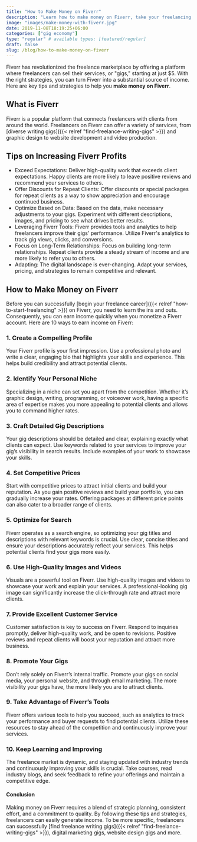 ```yaml
---
title: "How to Make Money on Fiverr"
description: "Learn how to make money on Fiverr, take your freelancing earnings to the next level. Find benefits and challenges of earning on the platform."
image: "images/make-money-with-fiverr.jpg"
date: 2019-11-08T18:19:25+06:00
categories: ["gig economy"]
type: "regular" # available types: [featured/regular]
draft: false
slug: /blog/how-to-make-money-on-fiverr
---
```


Fiverr has revolutionized the freelance marketplace by offering a platform where freelancers can sell their services, or "gigs," starting at just $5. With the right strategies, you can turn Fiverr into a substantial source of income. Here are key tips and strategies to help you **make money on Fiverr**.

## What is Fiverr

Fiverr is a popular platform that connects freelancers with clients from around the world. Freelancers on Fiverr can offer a variety of services, from [diverse writing gigs]({{< relref "find-freelance-writing-gigs" >}}) and graphic design to website development and video production.

## Tips on Increasing Fiverr Profits

* Exceed Expectations: Deliver high-quality work that exceeds client expectations. Happy clients are more likely to leave positive reviews and recommend your services to others.
* Offer Discounts for Repeat Clients: Offer discounts or special packages for repeat clients as a way to show appreciation and encourage continued business.
* Optimize Based on Data: Based on the data, make necessary adjustments to your gigs. Experiment with different descriptions, images, and pricing to see what drives better results.
* Leveraging Fiverr Tools: Fiverr provides tools and analytics to help freelancers improve their gigs' performance. Utilize Fiverr's analytics to track gig views, clicks, and conversions.
* Focus on Long-Term Relationships: Focus on building long-term relationships. Repeat clients provide a steady stream of income and are more likely to refer you to others.
* Adapting: The digital landscape is ever-changing. Adapt your services, pricing, and strategies to remain competitive and relevant.

## How to Make Money on Fiverr

Before you can successfully [begin your freelance career]({{< relref "how-to-start-freelancing" >}}) on Fiverr, you need to learn the ins and outs. Consequently, you can earn income quickly when you monetize a Fiverr account. Here are 10 ways to earn income on Fiverr:

### 1. Create a Compelling Profile

Your Fiverr profile is your first impression. Use a professional photo and write a clear, engaging bio that highlights your skills and experience. This helps build credibility and attract potential clients.

### 2. Identify Your Personal Niche

Specializing in a niche can set you apart from the competition. Whether it’s graphic design, writing, programming, or voiceover work, having a specific area of expertise makes you more appealing to potential clients and allows you to command higher rates.

### 3. Craft Detailed Gig Descriptions

Your gig descriptions should be detailed and clear, explaining exactly what clients can expect. Use keywords related to your services to improve your gig’s visibility in search results. Include examples of your work to showcase your skills.

### 4. Set Competitive Prices

Start with competitive prices to attract initial clients and build your reputation. As you gain positive reviews and build your portfolio, you can gradually increase your rates. Offering packages at different price points can also cater to a broader range of clients.

### 5. Optimize for Search

Fiverr operates as a search engine, so optimizing your gig titles and descriptions with relevant keywords is crucial. Use clear, concise titles and ensure your descriptions accurately reflect your services. This helps potential clients find your gigs more easily.

### 6. Use High-Quality Images and Videos

Visuals are a powerful tool on Fiverr. Use high-quality images and videos to showcase your work and explain your services. A professional-looking gig image can significantly increase the click-through rate and attract more clients.

### 7. Provide Excellent Customer Service

Customer satisfaction is key to success on Fiverr. Respond to inquiries promptly, deliver high-quality work, and be open to revisions. Positive reviews and repeat clients will boost your reputation and attract more business.

### 8. Promote Your Gigs

Don’t rely solely on Fiverr’s internal traffic. Promote your gigs on social media, your personal website, and through email marketing. The more visibility your gigs have, the more likely you are to attract clients.

### 9. Take Advantage of Fiverr’s Tools

Fiverr offers various tools to help you succeed, such as analytics to track your performance and buyer requests to find potential clients. Utilize these resources to stay ahead of the competition and continuously improve your services.

### 10. Keep Learning and Improving

The freelance market is dynamic, and staying updated with industry trends and continuously improving your skills is crucial. Take courses, read industry blogs, and seek feedback to refine your offerings and maintain a competitive edge.

#### Conclusion

Making money on Fiverr requires a blend of strategic planning, consistent effort, and a commitment to quality. By following these tips and strategies, freelancers can easily generate income. To be more specific, freelancers can successfully [find freelance writing gigs]({{< relref "find-freelance-writing-gigs" >}}), digital marketing gigs, website design gigs and more.
